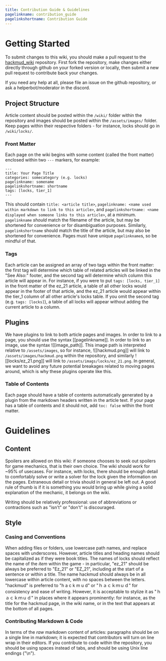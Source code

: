 ```yaml
---
title: Contribution Guide & Guidelines
pagelinkname: contribution_guide
pagelinkshortname: Contribution Guide
---
```


# Getting Started

To submit changes to this wiki, you should make a pull request to the [hackmud_wiki](https://github.com/DrizzlyBear/hackmud_wiki) repository. First fork the repository, make changes either directly through github on your forked version or locally, then submit a new pull request to contribute back your changes.

If you need any help at all, please file an issue on the github repository, or ask a helperbot/moderator in the discord.

## Project Structure

Article content should be posted within the `/wiki/` folder within the repository and images should be posted within the `/assets/images/` folder. Keep pages within their respective folders - for instance, locks should go in `/wiki/locks/`.

### Front Matter

Each page on the wiki begins with some content (called the front matter) enclosed within two `---` markers, for example:

```
---
title: Your Page Title
categories: somecategory (e.g. locks)
pagelinkname: somename
pagelinkshortname: shortname
tags: [locks, tier_1]
---
```

This should contain `title: <article title>`, `pagelinkname: <name used within markdown to link to this article>`, and `pagelinkshortname: <name displayed when someone links to this article>`, at a minimum. `pagelinkname` _should_ match the filename of the article, but may be shortened for convenience or for disambiguation purposes. Similarly, `pagelinkshortname` should match the title of the article, but may also be shortened for convenience. Pages must have unique `pagelinkname`s, so be mindful of that.

### Tags

Each article can be assigned an array of two tags within the front matter: the first tag will determine which table of related articles will be linked in the "See Also:" footer, and the second tag will determine which column this article will appear in. For instance, if you were to put `tags: [locks, tier_1]` in the front matter of the ez_21 article, a table of all other locks would appear in the footer of that article, and the ez_21 article would appear within the tier_1 column of all other article's locks table. If you omit the second tag (e.g. `tags: [locks]`), a table of all locks will appear without adding the current article to a column.

## Plugins

We have plugins to link to both article pages and images. In order to link to a page, you should use the syntax \[\[pagelinkname\]\]. In order to link to an image, use the syntax !\[\[image_path\]\]. This image path is interpreted relative to `/assets/images`, so for instance, !\[\[hackmud.png\]\] will link to `/assets/images/hackmud.png` within the repository, and similarly !\[\[locks/ez_21.png\]\] will link to `/assets/imags/locks/ez_21.png`. In general, we want to avoid any future potential breakages related to moving pages around, which is why these plugins operate like this.

### Table of Contents

Each page should have a table of contents automatically generated by a plugin from the markdown headers written in the article text. If your page has a table of contents and it should not, add `toc: false` within the front matter.

# Guidelines

## Content

Spoilers are allowed on this wiki: if someone chooses to seek out spoilers for game mechanics, that is their own choice. The wiki should work for ~95% of usecases. For instance, with locks, there should be enough detail to comfortably solve or write a solver for the lock given the information on the pages. Extraneous detail or trivia should in general be left out. A good rule of thumb is if it is something you would bring up while giving a solid explanation of the mechanic, it belongs on the wiki.

Writing should be relatively professional: use of abbreviations or contractions such as "isn't" or "don't" is discouraged.

## Style

### Casing and Conventions

When adding files or folders, use lowercase path names, and replace spaces with underscores. However, article titles and heading names should be capitalized as if they were book titles. The names of locks should reflect the name of the _item_ within the game - in particular, "ez_21" should be always be preferred to "Ez_21" or "EZ_21", including at the start of a sentence or within a title. The name hackmud should always be in all lowercase within article content, with no spaces between the letters. "hackmud" is preferred to "h a c k m u d" or "ｈａｃｋｍｕｄ" for consistency and ease of writing. However, it is acceptable to stylize it as "ｈａｃｋｍｕｄ" in places where it appears prominently: for instance, as the title for the hackmud page, in the wiki name, or in the text that appears at the bottom of all pages.

### Contributing Markdown & Code

In terms of the _raw_ markdown content of articles: paragraphs should be on a single line in markdown; it is expected that contributors will turn on line wrap in their editors. If you contribute to code within the repository, you should be using spaces instead of tabs, and should be using Unix line endings ("\\n").
